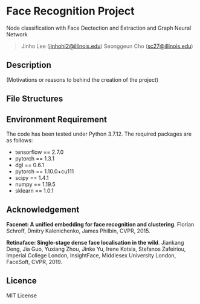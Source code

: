 # Face Recognition Project
Node classification with Face Dectection and Extraction and Graph Neural Network
> Jinho Lee (jinhohl2@illinois.edu)
> Seonggeun Cho (sc27@illinois.edu)

## Description
(Motivations or reasons to behind the creation of the project)



## File Structures

## Environment Requirement
The code has been tested under Python 3.7.12. The required packages are as follows:

* tensorflow == 2.7.0
* pytorch == 1.3.1
* dgl == 0.6.1
* pytorch == 1.10.0+cu111
* scipy == 1.4.1
* numpy == 1.19.5
* sklearn == 1.0.1

## Acknowledgement

**Facenet: A unified embedding for face recognition and clustering**. Florian Schroff, Dmitry Kalenichenko, James Philbin, CVPR, 2015.

**Retinaface: Single-stage dense face localisation in the wild**. Jiankang Deng, Jia Guo, Yuxiang Zhou, Jinke Yu, Irene Kotsia, Stefanos Zafeiriou, Imperial College London, InsightFace, Middlesex University London, FaceSoft, CVPR, 2019.

## Licence
MIT License
